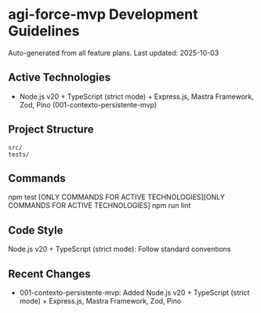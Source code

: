# agi-force-mvp Development Guidelines

Auto-generated from all feature plans. Last updated: 2025-10-03

## Active Technologies
- Node.js v20 + TypeScript (strict mode) + Express.js, Mastra Framework, Zod, Pino (001-contexto-persistente-mvp)

## Project Structure
```
src/
tests/
```

## Commands
npm test [ONLY COMMANDS FOR ACTIVE TECHNOLOGIES][ONLY COMMANDS FOR ACTIVE TECHNOLOGIES] npm run lint

## Code Style
Node.js v20 + TypeScript (strict mode): Follow standard conventions

## Recent Changes
- 001-contexto-persistente-mvp: Added Node.js v20 + TypeScript (strict mode) + Express.js, Mastra Framework, Zod, Pino

<!-- MANUAL ADDITIONS START -->
<!-- MANUAL ADDITIONS END -->